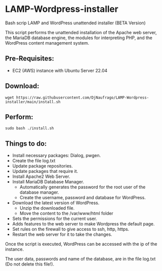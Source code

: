 # LAMP-Wordpress-installer
Bash scrip LAMP and WordPress unattended installer (BETA Version)

This script performs the unattended installation of the Apache web server, the MariaDB database engine, the modules for interpreting PHP, and the WordPress content management system.

## Pre-Requisites:
- EC2 (AWS) instance with Ubuntu Server 22.04

## Download:
`wget https://raw.githubusercontent.com/DjNaufrago/LAMP-Wordpress-installer/main/install.sh`

## Perform:
`sudo bash ./install.sh`

## Things to do:
- Install necessary packages: Dialog, pwgen.
- Create the file log.txt
- Update package repositories.
- Update packages that require it.
- Install Apache2 Web Server.
- Install MariaDB Database Manager.
  - Automatically generates the password for the root user of the database manager.
  - Create the username, password and database for WordPress.
- Download the latest version of WordPress.
  - Unzip the downloaded file.
  - Move the content to the /var/www/html folder
- Sets the permissions for the current user.
- Adds features to the web server to make Wordpress the default page.
- Set rules on the firewall to give access to ssh, http, https.
- Restart the web server for it to take the changes.

Once the script is executed, WordPress can be accessed with the ip of the instance.

The user data, passwords and name of the database, are in the file log.txt (Do not delete this file!).
